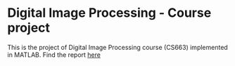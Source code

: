 # Digital Image Processing - Course project
This is the project of Digital Image Processing course (CS663) implemented in MATLAB. 
Find the report [here](./DIP_project_report.pdf)
